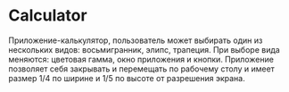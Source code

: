 # Calculator

Приложение-калькулятор, пользователь может выбирать один из нескольких видов: восьмигранник, элипс, трапеция. При выборе вида меняются: цветовая гамма, окно приложения и кнопки.
 Приложение позволяет себя закрывать и перемещать по рабочему столу и имеет размер 1/4 по ширине и 1/5 по высоте от разрешения экрана.
